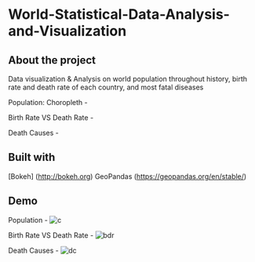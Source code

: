 # World-Statistical-Data-Analysis-and-Visualization
## About the project
Data visualization & Analysis on world population throughout history, birth rate and death rate of each country, and most fatal diseases

Population:
Choropleth - 

Birth Rate VS Death Rate - 

Death Causes - 

## Built with
[Bokeh]
(http://bokeh.org)
GeoPandas
(https://geopandas.org/en/stable/)

## Demo
Population -
![c](https://github.com/AlZ11/World-Statistical-Data-Analysis-and-Visualization/assets/117889438/d8106f29-77a7-419a-9bdc-2b242398ff55)

Birth Rate VS Death Rate -
![bdr](https://github.com/AlZ11/World-Statistical-Data-Analysis-and-Visualization/assets/117889438/ab157648-bfbd-4d8a-a931-07f88c0c70ae)

Death Causes -
![dc](https://github.com/AlZ11/World-Statistical-Data-Analysis-and-Visualization/assets/117889438/77908d35-fae4-4a77-963a-459aa101e340)

